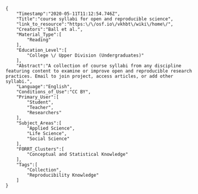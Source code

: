 
    {
        "Timestamp":"2020-05-11T11:12:54.746Z",
        "Title":"course syllabi for open and reproducible science",
        "link_to_resource":"https:\/\/osf.io\/vkhbt\/wiki\/home\/",
        "Creators":"Ball et al.",
        "Material_Type":[
            "Reading"
        ],
        "Education_Level":[
            "College \/ Upper Division (Undergraduates)"
        ],
        "Abstract":"A collection of course syllabi from any discipline featuring content to examine or improve open and reproducible research practices. Email to join project, access articles, or add other syllabi.",
        "Language":"English",
        "Conditions_of_Use":"CC BY",
        "Primary_User":[
            "Student",
            "Teacher",
            "Researchers"
        ],
        "Subject_Areas":[
            "Applied Science",
            "Life Science",
            "Social Science"
        ],
        "FORRT_Clusters":[
            "Conceptual and Statistical Knowledge"
        ],
        "Tags":[
            "Collection",
            "Reproducibility Knowledge"
        ]
    }
